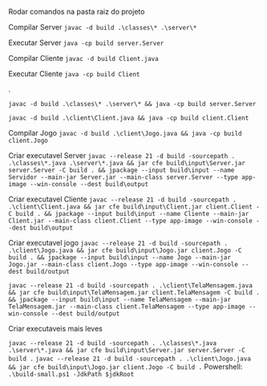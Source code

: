 Rodar comandos na pasta raiz do projeto

Compilar Server
`javac -d build .\classes\* .\server\*`

Executar Server
`java -cp build server.Server`

Compilar Cliente
`javac -d build Client.java`

Executar Cliente
`java -cp build Client`

.

`javac -d build .\classes\* .\server\* && java -cp build server.Server`

`javac -d build .\client\Client.java && java -cp build client.Client`

Compilar Jogo
`javac -d build .\client\Jogo.java && java -cp build client.Jogo`

Criar executavel Server
`javac --release 21 -d build -sourcepath . .\classes\*.java .\server\*.java && jar cfe build\input\Server.jar server.Server -C build . && jpackage --input build\input --name Servidor --main-jar Server.jar --main-class server.Server --type app-image --win-console --dest build\output`

Criar executavel Cliente
`javac --release 21 -d build -sourcepath . .\client\Client.java && jar cfe build\input\Client.jar client.Client -C build . && jpackage --input build\input --name Cliente --main-jar Client.jar --main-class client.Client --type app-image --win-console --dest build\output`

Criar executavel jogo
`javac --release 21 -d build -sourcepath . .\client\Jogo.java && jar cfe build\input\Jogo.jar client.Jogo -C build . && jpackage --input build\input --name Jogo --main-jar Jogo.jar --main-class client.Jogo --type app-image --win-console --dest build/output`

`javac --release 21 -d build -sourcepath . .\client\TelaMensagem.java && jar cfe build\input\TelaMensagem.jar client.TelaMensagem -C build . && jpackage --input build\input --name TelaMensagem --main-jar TelaMensagem.jar --main-class client.TelaMensagem --type app-image --win-console --dest build/output`

Criar executaveis mais leves

`javac --release 21 -d build -sourcepath . .\classes\*.java .\server\*.java && jar cfe build\input\Server.jar server.Server -C build .`
`javac --release 21 -d build -sourcepath . .\client\Jogo.java && jar cfe build\input\Jogo.jar client.Jogo -C build .`
Powershell: `.\build-small.ps1 -JdkPath $jdkRoot`